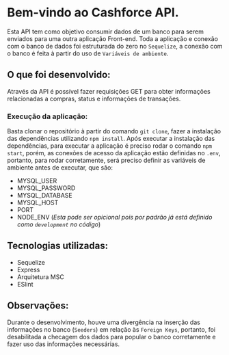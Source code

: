 # Bem-vindo ao Cashforce API.

Esta API tem como objetivo consumir dados de um banco para serem enviados para uma outra aplicação Front-end. Toda a aplicação e conexão 
com o banco de dados foi estruturada do zero no `Sequelize`, a conexão com o banco é feita à partir do uso de `Variáveis de ambiente`.

## O que foi desenvolvido:

Através da API é possível fazer requisições GET para obter informações relacionadas a compras, status e informações de transações.

### Execução da aplicação:

Basta clonar o repositório à partir do comando `git clone`, fazer a instalação das dependências 
utilizando `npm install`. Após executar a instalação das dependências, para executar a aplicação é preciso rodar o comando 
`npm start`, porém, as conexões de acesso da aplicação estão definidas no `.env`, portanto, para rodar corretamente, será preciso definir
as variáveis de ambiente antes de executar, que são:

- MYSQL_USER
- MYSQL_PASSWORD
- MYSQL_DATABASE
- MYSQL_HOST
- PORT
- NODE_ENV (*Esta pode ser opicional pois por padrão já está definido como `development` no código*)

## Tecnologias utilizadas:

- Sequelize
- Express
- Arquitetura MSC
- ESlint

## Observações:

Durante o desenvolvimento, houve uma divergência na inserção das informações no banco (`Seeders`) em relação às `Foreign Keys`, portanto,
foi desabilitada a checagem dos dados para popular o banco corretamente e fazer uso das informações necessárias.
